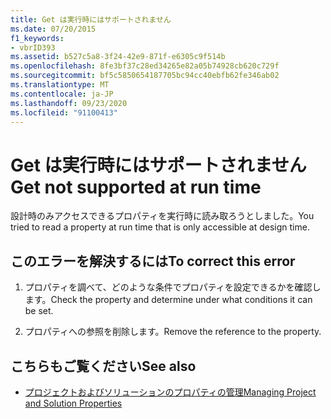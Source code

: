 ```yaml
---
title: Get は実行時にはサポートされません
ms.date: 07/20/2015
f1_keywords:
- vbrID393
ms.assetid: b527c5a8-3f24-42e9-871f-e6305c9f514b
ms.openlocfilehash: 8fe3bf37c28ed34265e82a05b74928cb620c729f
ms.sourcegitcommit: bf5c5850654187705bc94cc40ebfb62fe346ab02
ms.translationtype: MT
ms.contentlocale: ja-JP
ms.lasthandoff: 09/23/2020
ms.locfileid: "91100413"
---
```

# <a name="get-not-supported-at-run-time"></a><span data-ttu-id="ad662-102">Get は実行時にはサポートされません</span><span class="sxs-lookup"><span data-stu-id="ad662-102">Get not supported at run time</span></span>

<span data-ttu-id="ad662-103">設計時のみアクセスできるプロパティを実行時に読み取ろうとしました。</span><span class="sxs-lookup"><span data-stu-id="ad662-103">You tried to read a property at run time that is only accessible at design time.</span></span>  
  
## <a name="to-correct-this-error"></a><span data-ttu-id="ad662-104">このエラーを解決するには</span><span class="sxs-lookup"><span data-stu-id="ad662-104">To correct this error</span></span>  
  
1. <span data-ttu-id="ad662-105">プロパティを調べて、どのような条件でプロパティを設定できるかを確認します。</span><span class="sxs-lookup"><span data-stu-id="ad662-105">Check the property and determine under what conditions it can be set.</span></span>  
  
2. <span data-ttu-id="ad662-106">プロパティへの参照を削除します。</span><span class="sxs-lookup"><span data-stu-id="ad662-106">Remove the reference to the property.</span></span>  
  
## <a name="see-also"></a><span data-ttu-id="ad662-107">こちらもご覧ください</span><span class="sxs-lookup"><span data-stu-id="ad662-107">See also</span></span>

- [<span data-ttu-id="ad662-108">プロジェクトおよびソリューションのプロパティの管理</span><span class="sxs-lookup"><span data-stu-id="ad662-108">Managing Project and Solution Properties</span></span>](/visualstudio/ide/managing-project-and-solution-properties)
